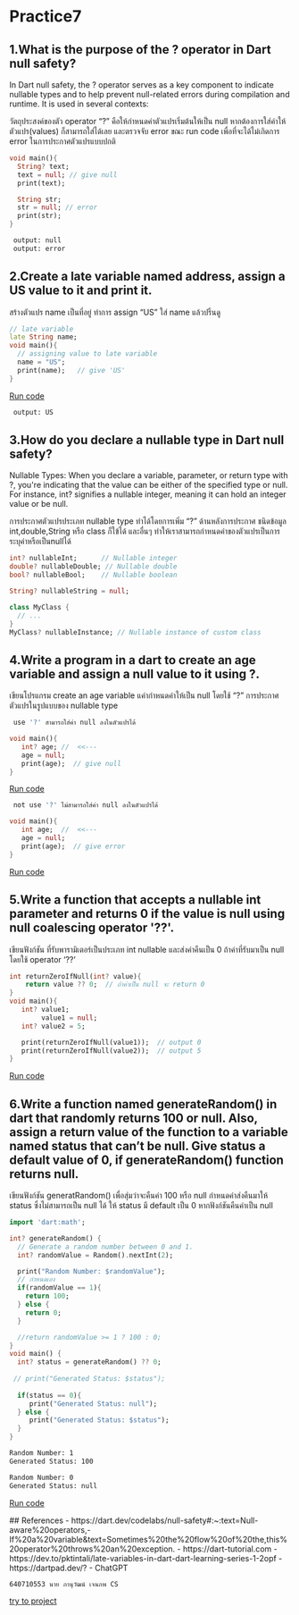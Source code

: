 # Practice7

## 1.What is the purpose of the ? operator in Dart null safety?
In Dart null safety, the ? operator serves as a key component to indicate nullable types and to help prevent null-related errors during compilation and runtime. It is used in several contexts:

  วัตถุประสงค์ของตัว operator “?” คือให้กำหนดค่าตัวแปรเริ่มต้นให้เป็น null 
หากต้องการใส่ค่าให้ตัวแปร(values) ก็สามารถใส่ได้เลย และตรวจจับ error ขณะ run code เพื่อที่จะได้ไม่เกิดการ error 
ในการประกาศตัวแปรแบบปกติ



```dart
void main(){
  String? text;
  text = null; // give null
  print(text);

  String str;
  str = null; // error
  print(str);
}
```
```bash
 output: null
 output: error
```

## 2.Create a late variable named address, assign a US value to it and print it.
สร้างตัวแปร name เป็นที่อยู่ ทำการ assign “US” ใส่ name แล้วปริ้นดู
```dart
// late variable
late String name;
void main(){
  // assigning value to late variable
  name = "US";
  print(name);   // give 'US'
}
```
[Run code](https://dartpad.dev/?iex2)
```bash
 output: US
```

## 3.How do you declare a nullable type in Dart null safety?
Nullable Types: When you declare a variable, parameter, or return type with ?, you're indicating that the value can be either of the specified type or null. For instance, int? signifies a nullable integer, meaning it can hold an integer value or be null.

การประกาศตัวแปรประเภท nullable type ทำได้โดยการเพิ่ม “?” ด้านหลังการประกาศ ชนิดข้อมูล int,double,String หรือ class ก็ใข้ได้ และอื่นๆ ทำให้เราสามารถกำหนดค่าของตัวแปรเป็นการระบุค่าหรือเป็นnullได้
```dart
int? nullableInt;      // Nullable integer
double? nullableDouble; // Nullable double
bool? nullableBool;    // Nullable boolean

String? nullableString = null;
```
```dart
class MyClass {
  // ...
}
MyClass? nullableInstance; // Nullable instance of custom class
```
## 4.Write a program in a dart to create an age variable and assign a null value to it using ?.
เขียนโปรแกรม create an age variable แค่ากำหนดค่าให้เป็น null โดยใช้ “?”
การประกาศตัวแปรในรูปแบบของ nullable type

```bash
 use '?' สามารถใส่ค่า null ลงในตัวแปรได้
```

```dart
void main(){
   int? age; //  <<---
   age = null;
   print(age);  // give null
}
```
[Run code](https://dartpad.dev/?iex4wegg.1)
```bash
 not use '?' ไม่สามารถใส่ค่า null ลงในตัวแปรได้
```

```dart
void main(){
   int age;  //  <<---
   age = null;
   print(age);  // give error
}
```
[Run code](https://dartpad.dev/?iex4glrutfu2)
## 5.Write a function that accepts a nullable int parameter and returns 0 if the value is null using null coalescing operator '??'.
เขียนฟังก์ชัน ที่รับพารามิเตอร์เป็นประเภท int nullable และส่งค่าคืนเป็น 0 ถ้าค่าที่รับมาเป็น null โดยใช้ operator ‘??’
```dart
int returnZeroIfNull(int? value){
    return value ?? 0;  // ถ้าค่าเป็น null จะ return 0
}
void main(){
   int? value1;
        value1 = null;
   int? value2 = 5;

   print(returnZeroIfNull(value1));  // output 0
   print(returnZeroIfNull(value2));  // output 5
}
```
[Run code](https://dartpad.dev/?idex.5)

## 6.Write a function named generateRandom() in dart that randomly returns 100 or null. Also, assign a return value of the function to a variable named status that can’t be null. Give status a default value of 0, if generateRandom() function returns null.

เขียนฟังก์ชัน generatRandom() เพื่อสุ่มว่าจะคืนค่า 100 หรือ null 
กำหนดค่าส่งคืนมาให้ status ซึ่งไม่สามารถเป็น null ได้ 
ให้ status มี default เป็น 0 หากฟังก์ชันคืนค่าเป็น null

```dart
import 'dart:math';

int? generateRandom() {
  // Generate a random number between 0 and 1.
  int? randomValue = Random().nextInt(2);

  print("Random Number: $randomValue");
  // กำหนดเอง
  if(randomValue == 1){
    return 100;
  } else {
    return 0;
  }

  //return randomValue >= 1 ? 100 : 0;
}
void main() {
  int? status = generateRandom() ?? 0;
  
 // print("Generated Status: $status");
   
  if(status == 0){
     print("Generated Status: null");
  } else {
     print("Generated Status: $status");
  }
}
```

```bash
Random Number: 1
Generated Status: 100
```
```bash
Random Number: 0
Generated Status: null
```
[Run code](https://dartpad.dev/?iex6)

</details>
## References
- https://dart.dev/codelabs/null-safety#:~:text=Null-aware%20operators,-If%20a%20variable&text=Sometimes%20the%20flow%20of%20the,this%20operator%20throws%20an%20exception.
- https://dart-tutorial.com
- https://dev.to/pktintali/late-variables-in-dart-dart-learning-series-1-2opf
- https://dartpad.dev/?
- ChatGPT

```bash
640710553 นาย ภานุวัฒน์ เจนภพ CS
```
[try to project](https://www.educative.io/learn/home)




